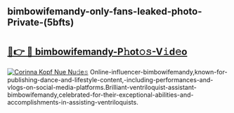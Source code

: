 ## bimbowifemandy-only-fans​-leaked-photo​-Private-(5bfts)


# <h2><a href="https://mediaupload.pro?title=bimbowifemandy&ref=git">🔗👉 🔴 bimbowifemandy-P𝚑ot𝚘𝚜-V𝚒d𝚎o</a></h2>

[![Corinna Kopf Nue Nu𝚍e𝚜](https://i.imgur.com/0qMVB7G.gif)](https://mediaupload.pro?title=bimbowifemandy&ref=git)
Online-influencer-bimbowifemandy,known-for-publishing-dance-and-lifestyle-content,-including-performances-and-vlogs-on-social-media-platforms.Brilliant-ventriloquist-assistant-bimbowifemandy,celebrated-for-their-exceptional-abilities-and-accomplishments-in-assisting-ventriloquists.  